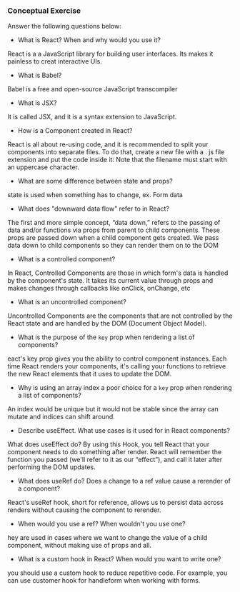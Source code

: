 ### Conceptual Exercise

Answer the following questions below:

- What is React? When and why would you use it?

React is a a JavaScript library for building user interfaces. Its makes it painless to creat interactive UIs.

- What is Babel?

Babel is a free and open-source JavaScript transcompiler

- What is JSX?

It is called JSX, and it is a syntax extension to JavaScript. 

- How is a Component created in React?

React is all about re-using code, and it is recommended to split your components into separate files. To do that, create a new file with a . js file extension and put the code inside it: Note that the filename must start with an uppercase character.

- What are some difference between state and props?

state is used when something has to change, ex. Form data

- What does "downward data flow" refer to in React?

The first and more simple concept, “data down,” refers to the passing of data and/or functions via props from parent to child components. These props are passed down when a child component gets created. We pass data down to child components so they can render them on to the DOM

- What is a controlled component?

In React, Controlled Components are those in which form's data is handled by the component's state. It takes its current value through props and makes changes through callbacks like onClick, onChange, etc

- What is an uncontrolled component?

Uncontrolled Components are the components that are not controlled by the React state and are handled by the DOM (Document Object Model).

- What is the purpose of the `key` prop when rendering a list of components?

eact's key prop gives you the ability to control component instances. Each time React renders your components, it's calling your functions to retrieve the new React elements that it uses to update the DOM.

- Why is using an array index a poor choice for a `key` prop when rendering a list of components?

An index would be unique but it would not be stable since the array can mutate and indices can shift around.

- Describe useEffect.  What use cases is it used for in React components?

What does useEffect do? By using this Hook, you tell React that your component needs to do something after render. React will remember the function you passed (we'll refer to it as our “effect”), and call it later after performing the DOM updates.

- What does useRef do?  Does a change to a ref value cause a rerender of a component?

React's useRef hook, short for reference, allows us to persist data across renders without causing the component to rerender.

- When would you use a ref? When wouldn't you use one?

hey are used in cases where we want to change the value of a child component, without making use of props and all.

- What is a custom hook in React? When would you want to write one?

you should use a custom hook to reduce repetitive code. For example, you can use customer hook for handleform when working with forms.
